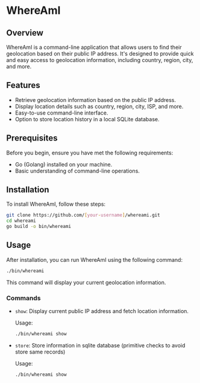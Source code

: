 # WhereAmI

## Overview
WhereAmI is a command-line application that allows users to find their geolocation based on their public IP address. It's designed to provide quick and easy access to geolocation information, including country, region, city, and more.

## Features
- Retrieve geolocation information based on the public IP address.
- Display location details such as country, region, city, ISP, and more.
- Easy-to-use command-line interface.
- Option to store location history in a local SQLite database.

## Prerequisites
Before you begin, ensure you have met the following requirements:
- Go (Golang) installed on your machine.
- Basic understanding of command-line operations.

## Installation
To install WhereAmI, follow these steps:

```bash
git clone https://github.com/[your-username]/whereami.git
cd whereami
go build -o bin/whereami
```

## Usage
After installation, you can run WhereAmI using the following command:

```bash
./bin/whereami
```

This command will display your current geolocation information.

### Commands
- `show`: Display current public IP address and fetch location information.

  Usage:
  ```bash
  ./bin/whereami show
  ```

- `store`: Store information in sqlite database (primitive checks to avoid store same records)

  Usage:
  ```bash
  ./bin/whereami show
  ```

